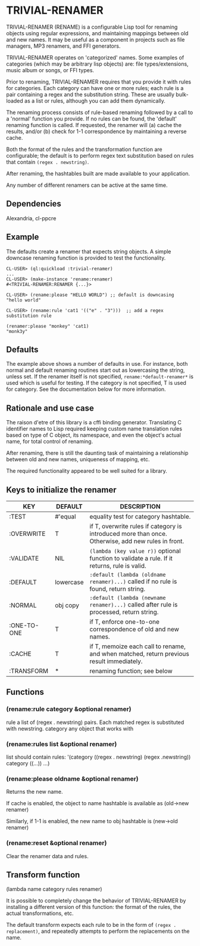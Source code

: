 # TRIVIAL-RENAMER

TRIVIAL-RENAMER (RENAME) is a configurable Lisp tool for renaming objects using regular expressions, and maintaining mappings between old and new names.  It may be useful as a component in projects such as file managers, MP3 renamers, and FFI generators.

TRIVIAL-RENAMER operates on 'categorized' names.  Some examples of categories (which may be arbitrary lisp objects) are: file types/extensions, music album or songs, or FFI types. 

Prior to renaming, TRIVIAL-RENAMER requires that you provide it with rules for categories.  Each category can have one or more rules; each rule is a pair containing a regex and the substitution string.  These are usually bulk-loaded as a list or rules, although you can add them dynamically.  

The renaming process consists of rule-based renaming followed by a call to a 'normal' function you provide.  If no rules can be found, the 'default' renaming function is called.  If requested, the renamer will (a) cache the results, and/or (b) check for 1-1 correspondence by maintaining a reverse cache.

Both the format of the rules and the transformation function are configurable; the default is to perform regex text substitution based on rules that contain `(regex . newstring)`.

After renaming, the hashtables built are made available to your application.  

Any number of different renamers can be active at the same time.

## Dependencies

Alexandria, cl-ppcre

## Example

The defaults create a renamer that expects string objects.  A simple downcase renaming function is provided to test the functionality.  

```
CL-USER> (ql:quickload :trivial-renamer)
...
CL-USER> (make-instance 'rename:renamer)
#<TRIVIAL-RENAMER:RENAMER {...}>

CL-USER> (rename:please "HELLO WORLD") ;; default is downcasing
"hello world"

CL-USER> (rename:rule 'cat1 '(("e" . "3")))  ;; add a regex substitution rule

(renamer:please "monkey" 'cat1)
"monk3y"
```
## Defaults

The example above shows a number of defaults in use.  For instance, both normal and default renaming routines start out as lowercasing the string, unless set.  If the renamer itself is not specified, `rename:*default-renamer*` is used which is useful for testing.  If the category is not specified, T is used for category.  See the documentation below for more information.

## Rationale and use case

The raison d'etre of this library is a cffi binding generator.  Translating C identifier names to Lisp required keeping custom name translation rules based on type of C object, its namespace, and even the object's actual name, for total control of renaming.

After renaming, there is still the daunting task of maintaining a relationship between old and new names, uniqueness of mapping, etc.

The required functionality appeared to be well suited for a library.


## Keys to initialize the renamer

 KEY | DEFAULT | DESCRIPTION
 --- | ------- | -----------
:TEST | #'equal | equality test for category hashtable.
:OVERWRITE | T | if T, overwrite rules if category is introduced more than once. Otherwise, add new rules in front.
:VALIDATE | NIL |`(lambda (key value r))` optional function to validate a rule.  If it returns, rule is valid.
:DEFAULT | lowercase | `:default (lambda (oldname renamer)...)` called if no rule is found, return string.
:NORMAL | obj copy | `:default (lambda (newname renamer)...)` called after rule is processed, return string.
:ONE-TO-ONE | T | if T, enforce one-to-one correspondence of old and new names.
:CACHE | T | if T, memoize each call to rename, and when matched, return previous result immediately.
:TRANSFORM | * | renaming function; see below

## Functions

### (rename:rule category &optional renamer)

rule      a list of (regex . newstring) pairs.  Each matched regex is substituted with newstring.
category  any object that works with 


### (rename:rules list &optional renamer)

list should contain rules:
'(category ((regex . newstring) (regex .newstring))
  category ((...))
  ...)
  

### (rename:please oldname &optional renamer)

Returns the new name.

If cache is enabled, the object to name hashtable is available as (old->new renamer)  

Similarly, if 1-1 is enabled, the new name to obj hashtable is (new->old renamer)

### (rename:reset &optional renamer)

Clear the renamer data and rules.

## Transform function

(lambda name category rules renamer)

It is possible to completely change the behavior of TRIVIAL-RENAMER by installing a different version of this function: the format of the rules, the actual transformations, etc.

The default transform expects each rule to be in the form of `(regex . replacement)`, and repeatedly attempts to perform the replacements on the name.


